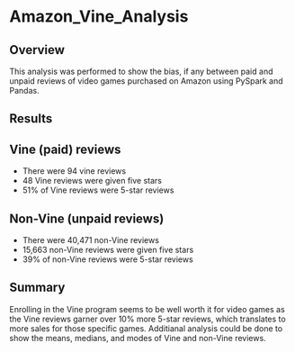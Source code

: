 # Amazon_Vine_Analysis

## Overview
This analysis was performed to show the bias, if any between paid and unpaid reviews of video games purchased on Amazon using PySpark and Pandas.

## Results
## Vine (paid) reviews
- There were 94 vine reviews
- 48 Vine reviews were given five stars
- 51% of Vine reviews were 5-star reviews
## Non-Vine (unpaid reviews)
- There were 40,471 non-Vine reviews
- 15,663 non-Vine reviews were given five stars
- 39% of non-Vine reviews were 5-star reviews

## Summary
Enrolling in the Vine program seems to be well worth it for video games as the Vine reviews garner over 10% more 5-star reviews, which translates to more sales for those specific games. Additianal analysis could be done to show the means, medians, and modes of Vine and non-Vine reviews.
